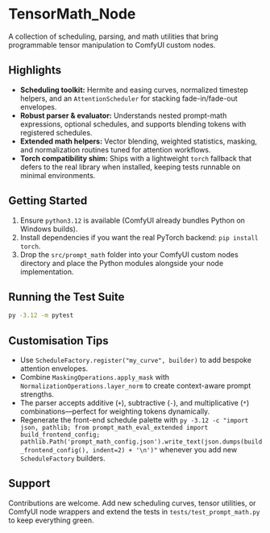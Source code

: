 ﻿# TensorMath_Node

A collection of scheduling, parsing, and math utilities that bring programmable tensor manipulation to ComfyUI custom nodes.

## Highlights
- **Scheduling toolkit:** Hermite and easing curves, normalized timestep helpers, and an `AttentionScheduler` for stacking fade-in/fade-out envelopes.
- **Robust parser & evaluator:** Understands nested prompt-math expressions, optional schedules, and supports blending tokens with registered schedules.
- **Extended math helpers:** Vector blending, weighted statistics, masking, and normalization routines tuned for attention workflows.
- **Torch compatibility shim:** Ships with a lightweight `torch` fallback that defers to the real library when installed, keeping tests runnable on minimal environments.

## Getting Started
1. Ensure `python3.12` is available (ComfyUI already bundles Python on Windows builds).
2. Install dependencies if you want the real PyTorch backend: `pip install torch`.
3. Drop the `src/prompt_math` folder into your ComfyUI custom nodes directory and place the Python modules alongside your node implementation.

## Running the Test Suite
```bash
py -3.12 -m pytest
```

## Customisation Tips
- Use `ScheduleFactory.register("my_curve", builder)` to add bespoke attention envelopes.
- Combine `MaskingOperations.apply_mask` with `NormalizationOperations.layer_norm` to create context-aware prompt strengths.
- The parser accepts additive (`+`), subtractive (`-`), and multiplicative (`*`) combinations—perfect for weighting tokens dynamically.
- Regenerate the front-end schedule palette with `py -3.12 -c "import json, pathlib; from prompt_math_eval_extended import build_frontend_config; pathlib.Path('prompt_math_config.json').write_text(json.dumps(build_frontend_config(), indent=2) + '\n')"` whenever you add new `ScheduleFactory` builders.

## Support
Contributions are welcome. Add new scheduling curves, tensor utilities, or ComfyUI node wrappers and extend the tests in `tests/test_prompt_math.py` to keep everything green.
